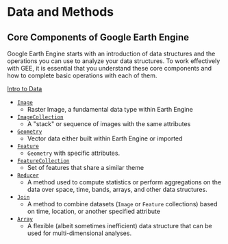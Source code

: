 # Data and Methods

## Core Components of Google Earth Engine 

Google Earth Engine starts with an introduction of data structures and the operations you can use to analyze your data structures. To work effectively with GEE, it is essential that you understand these core components and how to complete basic operations with each of them. 

[Intro to Data](https://developers.google.com/earth-engine/guides)

- [`Image`](https://developers.google.com/earth-engine/guides/image_overview)
  - Raster Image, a fundamental data type within Earth Engine
- [`ImageCollection`](https://developers.google.com/earth-engine/guides/ic_creating)
  - A "stack" or sequence of images with the same attributes
- [`Geometry`](https://developers.google.com/earth-engine/guides/geometries)
  - Vector data either built within Earth Engine or imported
- [`Feature`](https://developers.google.com/earth-engine/guides/features)
  -  `Geometry` with specific attributes.
- [`FeatureCollection`](https://developers.google.com/earth-engine/guides/feature_collections)
  - Set of features that share a similar theme
- [`Reducer`](https://developers.google.com/earth-engine/guides/reducers_intro)
  - A method used to compute statistics or perform aggregations on the data over space, time, bands, arrays, and other data structures.
- [`Join`](https://developers.google.com/earth-engine/guides/joins_intro)
  - A method to combine datasets (`Image` or `Feature` collections) based on time, location, or another specified attribute 
- [`Array`](https://developers.google.com/earth-engine/guides/arrays_intro)
  - A flexible (albeit sometimes inefficient) data structure that can be used for multi-dimensional analyses.

